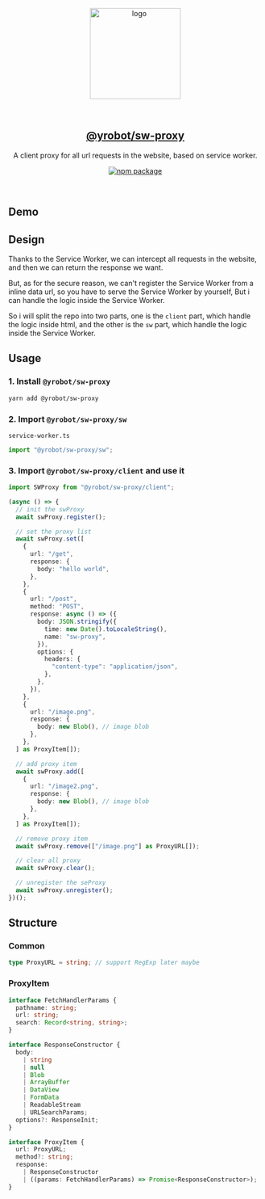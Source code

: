 <p align="center">
  <a href="https://github.com/Yrobot/sw-proxy" target="_blank" rel="noopener noreferrer">
    <img width="180" src="https://images.yrobot.top/2023-02-15/sw-proxy-12-24-42.svg" alt="logo">
  </a>
</p>
<br/>
<h2 align="center">
  <a href="https://github.com/Yrobot/sw-proxy">@yrobot/sw-proxy</a>
</h2>
<p align="center">
  A client proxy for all url requests in the website, based on service worker.
</p>
<p align="center">
  <a href="https://www.npmjs.com/package/@yrobot/sw-proxy"><img src="https://img.shields.io/npm/v/@yrobot/sw-proxy.svg" alt="npm package"></a>
</p>
<br/>

## Demo

## Design

Thanks to the Service Worker, we can intercept all requests in the website, and then we can return the response we want.

But, as for the secure reason, we can't register the Service Worker from a inline data url, so you have to serve the Service Worker by yourself, But i can handle the logic inside the Service Worker.

So i will split the repo into two parts, one is the `client` part, which handle the logic inside html, and the other is the `sw` part, which handle the logic inside the Service Worker.

## Usage

### 1. Install `@yrobot/sw-proxy`

```bash
yarn add @yrobot/sw-proxy
```

### 2. Import `@yrobot/sw-proxy/sw`

`service-worker.ts`

```ts
import "@yrobot/sw-proxy/sw";
```

### 3. Import `@yrobot/sw-proxy/client` and use it

```ts
import SWProxy from "@yrobot/sw-proxy/client";

(async () => {
  // init the swProxy
  await swProxy.register();

  // set the proxy list
  await swProxy.set([
    {
      url: "/get",
      response: {
        body: "hello world",
      },
    },
    {
      url: "/post",
      method: "POST",
      response: async () => ({
        body: JSON.stringify({
          time: new Date().toLocaleString(),
          name: "sw-proxy",
        }),
        options: {
          headers: {
            "content-type": "application/json",
          },
        },
      }),
    },
    {
      url: "/image.png",
      response: {
        body: new Blob(), // image blob
      },
    },
  ] as ProxyItem[]);

  // add proxy item
  await swProxy.add([
    {
      url: "/image2.png",
      response: {
        body: new Blob(), // image blob
      },
    },
  ] as ProxyItem[]);

  // remove proxy item
  await swProxy.remove(["/image.png"] as ProxyURL[]);

  // clear all proxy
  await swProxy.clear();

  // unregister the seProxy
  await swProxy.unregister();
})();
```

## Structure

### Common

```ts
type ProxyURL = string; // support RegExp later maybe
```

### ProxyItem

```ts
interface FetchHandlerParams {
  pathname: string;
  url: string;
  search: Record<string, string>;
}

interface ResponseConstructor {
  body:
    | string
    | null
    | Blob
    | ArrayBuffer
    | DataView
    | FormData
    | ReadableStream
    | URLSearchParams;
  options?: ResponseInit;
}

interface ProxyItem {
  url: ProxyURL;
  method?: string;
  response:
    | ResponseConstructor
    | ((params: FetchHandlerParams) => Promise<ResponseConstructor>);
}
```
